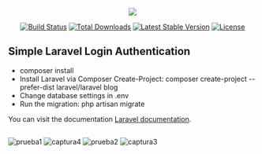 <p align="center"><img src="https://laravel.com/assets/img/components/logo-laravel.svg"></p>

<p align="center">
<a href="https://travis-ci.org/laravel/framework"><img src="https://travis-ci.org/laravel/framework.svg" alt="Build Status"></a>
<a href="https://packagist.org/packages/laravel/framework"><img src="https://poser.pugx.org/laravel/framework/d/total.svg" alt="Total Downloads"></a>
<a href="https://packagist.org/packages/laravel/framework"><img src="https://poser.pugx.org/laravel/framework/v/stable.svg" alt="Latest Stable Version"></a>
<a href="https://packagist.org/packages/laravel/framework"><img src="https://poser.pugx.org/laravel/framework/license.svg" alt="License"></a>
</p>

## Simple Laravel Login Authentication

- composer install
- Install Laravel via Composer Create-Project: composer create-project --prefer-dist laravel/laravel blog
- Change database settings in  .env
- Run the migration: php artisan migrate

You can visit the documentation [Laravel documentation](https://laravel.com/docs/5.4).

##

![prueba1](https://cloud.githubusercontent.com/assets/25255847/25512161/ebdef8a4-2b88-11e7-8be8-e29f519e3eec.PNG)
![captura4](https://cloud.githubusercontent.com/assets/25255847/25512153/db92976c-2b88-11e7-9d67-0ee123f1ecc9.PNG)
![prueba2](https://cloud.githubusercontent.com/assets/25255847/25512184/092d582e-2b89-11e7-8bcb-0f941fb2e84e.PNG)
![captura3](https://cloud.githubusercontent.com/assets/25255847/25512189/0ec2fbf4-2b89-11e7-92d9-1446819c0ede.PNG)

